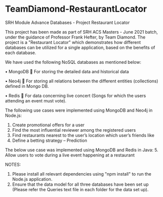 # TeamDiamond-RestaurantLocator
SRH Module Advance Databases - Project Restaurant Locator

This project has been made as part of SRH ACS Masters - June 2021 batch, under the guidance of Professor Frank Hefter, by Team Diamond.
The project is a "Restaurant Locator" which demonstrates how different databases can be utilized for a single application, based on the
benefits of each database. 

We have used the following NoSQL databases as mentioned below:

•	MongoDB
	For storing the detailed data and historical data

•	Neo4j
	For storing all relations between the different entities (collections) defined in Mongo DB.

•	Redis
	For data concerning live concert (Songs for which the users attending an event must vote).

The following use cases were implemented using MongoDB and Neo4j in Node.js:
1.	Create promotional offers for a user 
2.	Find the most influential reviewer among the registered users 
3.	Find restaurants nearest to the user’s location which user’s friends like 
4.	Define a betting strategy – Prediction

The below use case was implemented using MongoDB and Redis in Java:
5.	Allow users to vote during a live event happening at a restaurant

NOTES:
1.  Please install all relevant dependencies using "npm install" to run the Node.js application.
2. Ensure that the data model for all three databases have been set up (Please refer the Queries text file in each folder for the data set up). 
